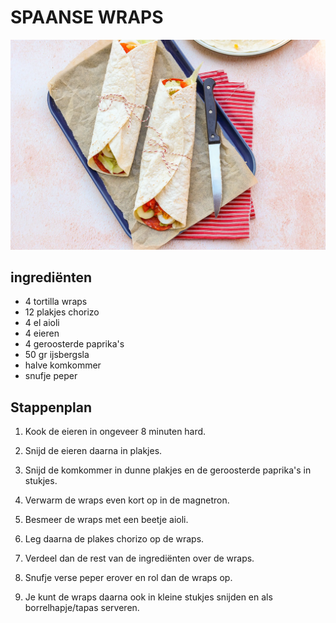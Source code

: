 # SPAANSE WRAPS

![foto](588A1551.jpg)

## ingrediënten
* 4 tortilla wraps
* 12 plakjes chorizo
* 4 el aioli
* 4 eieren
* 4 geroosterde paprika's
* 50 gr ijsbergsla
* halve komkommer
* snufje peper

## Stappenplan

1. Kook de eieren in ongeveer 8 minuten hard. 

2. Snijd de eieren daarna in plakjes.

3. Snijd de komkommer in dunne plakjes en de geroosterde paprika's in stukjes.

4. Verwarm de wraps even kort op in de magnetron.

5. Besmeer de wraps met een beetje aioli.

6. Leg daarna de plakes chorizo op de wraps.

7. Verdeel dan de rest van de ingrediënten over de wraps.

8. Snufje verse peper erover en rol dan de wraps op.

9. Je kunt de wraps daarna ook in kleine stukjes snijden en als borrelhapje/tapas serveren.


